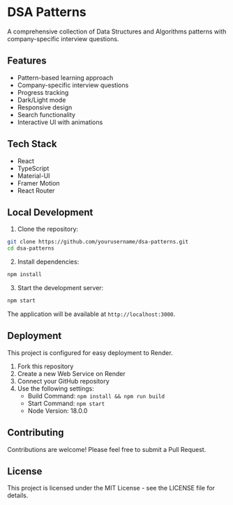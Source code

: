 # DSA Patterns

A comprehensive collection of Data Structures and Algorithms patterns with company-specific interview questions.

## Features

- Pattern-based learning approach
- Company-specific interview questions
- Progress tracking
- Dark/Light mode
- Responsive design
- Search functionality
- Interactive UI with animations

## Tech Stack

- React
- TypeScript
- Material-UI
- Framer Motion
- React Router

## Local Development

1. Clone the repository:
```bash
git clone https://github.com/yourusername/dsa-patterns.git
cd dsa-patterns
```

2. Install dependencies:
```bash
npm install
```

3. Start the development server:
```bash
npm start
```

The application will be available at `http://localhost:3000`.

## Deployment

This project is configured for easy deployment to Render.

1. Fork this repository
2. Create a new Web Service on Render
3. Connect your GitHub repository
4. Use the following settings:
   - Build Command: `npm install && npm run build`
   - Start Command: `npm start`
   - Node Version: 18.0.0

## Contributing

Contributions are welcome! Please feel free to submit a Pull Request.

## License

This project is licensed under the MIT License - see the LICENSE file for details.
